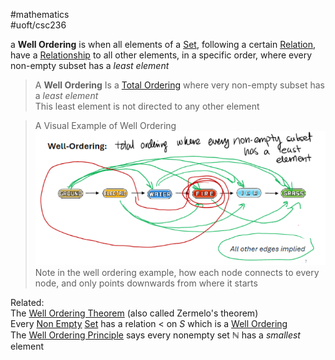 #mathematics  
#uoft/csc236 


a **Well Ordering** is when all elements of a [Set](../../../Mathematics/MAT223%20Notes/Set.md), following a certain [Relation](Relation.md), have a [Relationship](Relationship.md) to all other elements, in a specific order, where every non-empty subset has a *least element*

>A **Well Ordering** Is a [Total Ordering](Total%20Ordering.md) where very non-empty subset has a *least element*  
	This least element is not directed to any other element

>A Visual Example of  Well Ordering  
>	![425](attachments/Pasted%20image%2020240517204035.png)  
>Note in the well ordering example, how each node connects to every node, and only points downwards from where it starts

Related:  
	The [Well Ordering Theorem](Well%20Ordering%20Theorem.md) (also called Zermelo's theorem)  
		Every [Non Empty](Non%20Empty.md) [Set](../../../Mathematics/MAT223%20Notes/Set.md) has a relation < on $S$ which is a [Well Ordering](.md)  
	The [Well Ordering Principle](Well%20Ordering%20Principle.md) says every nonempty set $\mathbb{N}$ has a *smallest* element